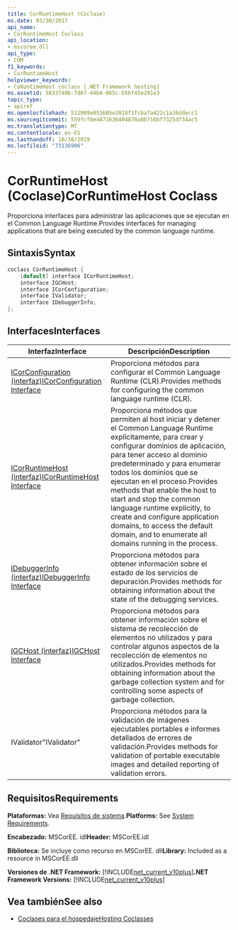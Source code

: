 ```yaml
---
title: CorRuntimeHost (Coclase)
ms.date: 03/30/2017
api_name:
- CorRuntimeHost Coclass
api_location:
- mscoree.dll
api_type:
- COM
f1_keywords:
- CorRuntimeHost
helpviewer_keywords:
- CoRuntimeHost coclass [.NET Framework hosting]
ms.assetid: 5833740b-7d67-44b4-865c-b5bf45e291e3
topic_type:
- apiref
ms.openlocfilehash: 512009e053605e2018f1fcbafa422c1a36ddecc1
ms.sourcegitcommit: 559fcfbe4871636494870a8b716bf7325df34ac5
ms.translationtype: MT
ms.contentlocale: es-ES
ms.lasthandoff: 10/30/2019
ms.locfileid: "73136906"
---
```

# <a name="corruntimehost-coclass"></a><span data-ttu-id="ccbcf-102">CorRuntimeHost (Coclase)</span><span class="sxs-lookup"><span data-stu-id="ccbcf-102">CorRuntimeHost Coclass</span></span>
<span data-ttu-id="ccbcf-103">Proporciona interfaces para administrar las aplicaciones que se ejecutan en el Common Language Runtime.</span><span class="sxs-lookup"><span data-stu-id="ccbcf-103">Provides interfaces for managing applications that are being executed by the common language runtime.</span></span>  
  
## <a name="syntax"></a><span data-ttu-id="ccbcf-104">Sintaxis</span><span class="sxs-lookup"><span data-stu-id="ccbcf-104">Syntax</span></span>  
  
```cpp  
coclass CorRuntimeHost {  
    [default] interface ICorRuntimeHost;  
    interface IGCHost;  
    interface ICorConfiguration;  
    interface IValidator;  
    interface IDebuggerInfo;  
};  
```  
  
## <a name="interfaces"></a><span data-ttu-id="ccbcf-105">Interfaces</span><span class="sxs-lookup"><span data-stu-id="ccbcf-105">Interfaces</span></span>  
  
|<span data-ttu-id="ccbcf-106">Interfaz</span><span class="sxs-lookup"><span data-stu-id="ccbcf-106">Interface</span></span>|<span data-ttu-id="ccbcf-107">Descripción</span><span class="sxs-lookup"><span data-stu-id="ccbcf-107">Description</span></span>|  
|---------------|-----------------|  
|[<span data-ttu-id="ccbcf-108">ICorConfiguration (interfaz)</span><span class="sxs-lookup"><span data-stu-id="ccbcf-108">ICorConfiguration Interface</span></span>](../../../../docs/framework/unmanaged-api/hosting/icorconfiguration-interface.md)|<span data-ttu-id="ccbcf-109">Proporciona métodos para configurar el Common Language Runtime (CLR).</span><span class="sxs-lookup"><span data-stu-id="ccbcf-109">Provides methods for configuring the common language runtime (CLR).</span></span>|  
|[<span data-ttu-id="ccbcf-110">ICorRuntimeHost (interfaz)</span><span class="sxs-lookup"><span data-stu-id="ccbcf-110">ICorRuntimeHost Interface</span></span>](../../../../docs/framework/unmanaged-api/hosting/icorruntimehost-interface.md)|<span data-ttu-id="ccbcf-111">Proporciona métodos que permiten al host iniciar y detener el Common Language Runtime explícitamente, para crear y configurar dominios de aplicación, para tener acceso al dominio predeterminado y para enumerar todos los dominios que se ejecutan en el proceso.</span><span class="sxs-lookup"><span data-stu-id="ccbcf-111">Provides methods that enable the host to start and stop the common language runtime explicitly, to create and configure application domains, to access the default domain, and to enumerate all domains running in the process.</span></span>|  
|[<span data-ttu-id="ccbcf-112">IDebuggerInfo (interfaz)</span><span class="sxs-lookup"><span data-stu-id="ccbcf-112">IDebuggerInfo Interface</span></span>](../../../../docs/framework/unmanaged-api/hosting/idebuggerinfo-interface.md)|<span data-ttu-id="ccbcf-113">Proporciona métodos para obtener información sobre el estado de los servicios de depuración.</span><span class="sxs-lookup"><span data-stu-id="ccbcf-113">Provides methods for obtaining information about the state of the debugging services.</span></span>|  
|[<span data-ttu-id="ccbcf-114">IGCHost (interfaz)</span><span class="sxs-lookup"><span data-stu-id="ccbcf-114">IGCHost Interface</span></span>](../../../../docs/framework/unmanaged-api/hosting/igchost-interface.md)|<span data-ttu-id="ccbcf-115">Proporciona métodos para obtener información sobre el sistema de recolección de elementos no utilizados y para controlar algunos aspectos de la recolección de elementos no utilizados.</span><span class="sxs-lookup"><span data-stu-id="ccbcf-115">Provides methods for obtaining information about the garbage collection system and for controlling some aspects of garbage collection.</span></span>|  
|<span data-ttu-id="ccbcf-116">IValidator</span><span class="sxs-lookup"><span data-stu-id="ccbcf-116">"IValidator"</span></span>|<span data-ttu-id="ccbcf-117">Proporciona métodos para la validación de imágenes ejecutables portables e informes detallados de errores de validación.</span><span class="sxs-lookup"><span data-stu-id="ccbcf-117">Provides methods for validation of portable executable images and detailed reporting of validation errors.</span></span>|  
  
## <a name="requirements"></a><span data-ttu-id="ccbcf-118">Requisitos</span><span class="sxs-lookup"><span data-stu-id="ccbcf-118">Requirements</span></span>  
 <span data-ttu-id="ccbcf-119">**Plataformas:** Vea [Requisitos de sistema](../../../../docs/framework/get-started/system-requirements.md).</span><span class="sxs-lookup"><span data-stu-id="ccbcf-119">**Platforms:** See [System Requirements](../../../../docs/framework/get-started/system-requirements.md).</span></span>  
  
 <span data-ttu-id="ccbcf-120">**Encabezado:** MSCorEE. idl</span><span class="sxs-lookup"><span data-stu-id="ccbcf-120">**Header:** MSCorEE.idl</span></span>  
  
 <span data-ttu-id="ccbcf-121">**Biblioteca:** Se incluye como recurso en MSCorEE. dll</span><span class="sxs-lookup"><span data-stu-id="ccbcf-121">**Library:** Included as a resource in MSCorEE.dll</span></span>  
  
 <span data-ttu-id="ccbcf-122">**Versiones de .NET Framework:** [!INCLUDE[net_current_v10plus](../../../../includes/net-current-v10plus-md.md)]</span><span class="sxs-lookup"><span data-stu-id="ccbcf-122">**.NET Framework Versions:** [!INCLUDE[net_current_v10plus](../../../../includes/net-current-v10plus-md.md)]</span></span>  
  
## <a name="see-also"></a><span data-ttu-id="ccbcf-123">Vea también</span><span class="sxs-lookup"><span data-stu-id="ccbcf-123">See also</span></span>

- [<span data-ttu-id="ccbcf-124">Coclases para el hospedaje</span><span class="sxs-lookup"><span data-stu-id="ccbcf-124">Hosting Coclasses</span></span>](../../../../docs/framework/unmanaged-api/hosting/hosting-coclasses.md)
